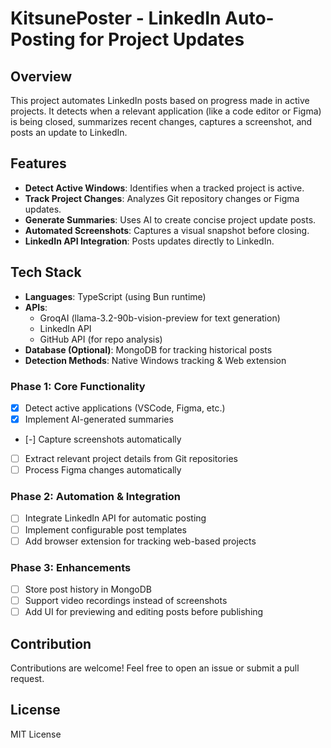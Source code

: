 # KitsunePoster - LinkedIn Auto-Posting for Project Updates

## Overview

This project automates LinkedIn posts based on progress made in active projects. It detects when a relevant application (like a code editor or Figma) is being closed, summarizes recent changes, captures a screenshot, and posts an update to LinkedIn.

## Features

- **Detect Active Windows**: Identifies when a tracked project is active.
- **Track Project Changes**: Analyzes Git repository changes or Figma updates.
- **Generate Summaries**: Uses AI to create concise project update posts.
- **Automated Screenshots**: Captures a visual snapshot before closing.
- **LinkedIn API Integration**: Posts updates directly to LinkedIn.

## Tech Stack

- **Languages**: TypeScript (using Bun runtime)
- **APIs**:
  - GroqAI (llama-3.2-90b-vision-preview for text generation)
  - LinkedIn API
  - GitHub API (for repo analysis)
- **Database (Optional)**: MongoDB for tracking historical posts
- **Detection Methods**: Native Windows tracking & Web extension

### Phase 1: Core Functionality

- [x] Detect active applications (VSCode, Figma, etc.)
- [x] Implement AI-generated summaries
- [-] Capture screenshots automatically
- [ ] Extract relevant project details from Git repositories
- [ ] Process Figma changes automatically

### Phase 2: Automation & Integration

- [ ] Integrate LinkedIn API for automatic posting
- [ ] Implement configurable post templates
- [ ] Add browser extension for tracking web-based projects

### Phase 3: Enhancements

- [ ] Store post history in MongoDB
- [ ] Support video recordings instead of screenshots
- [ ] Add UI for previewing and editing posts before publishing

## Contribution

Contributions are welcome! Feel free to open an issue or submit a pull request.

## License

MIT License
